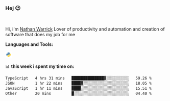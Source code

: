 ### Hej 😉
<br />

Hi, i'm [Nathan Warrick](https://github.com/NathanWarrick)
Lover of productivity and automation and creation of software that does my job for me


**Languages and Tools:**  


<code><img height="20" src="https://raw.githubusercontent.com/github/explore/80688e429a7d4ef2fca1e82350fe8e3517d3494d/topics/python/python.png"></code>


📊 **this week i spent my time on:**

<!--START_SECTION:waka-->

```text
TypeScript   4 hrs 31 mins   ██████████████▓░░░░░░░░░░   59.26 %
JSON         1 hr 22 mins    ████▓░░░░░░░░░░░░░░░░░░░░   18.05 %
JavaScript   1 hr 11 mins    ████░░░░░░░░░░░░░░░░░░░░░   15.51 %
Other        20 mins         █░░░░░░░░░░░░░░░░░░░░░░░░   04.40 %
```

<!--END_SECTION:waka-->








